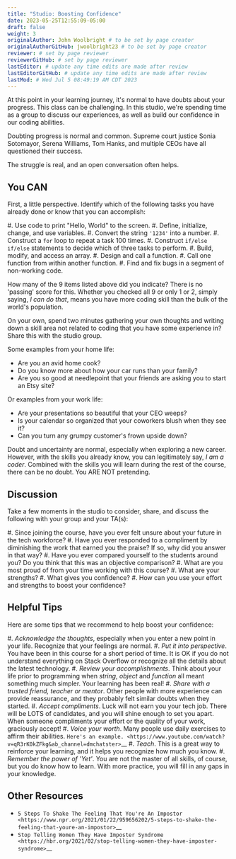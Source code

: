 ```yaml
---
title: "Studio: Boosting Confidence"
date: 2023-05-25T12:55:09-05:00
draft: false
weight: 3
originalAuthor: John Woolbright # to be set by page creator
originalAuthorGitHub: jwoolbright23 # to be set by page creator
reviewer: # set by page reviewer
reviewerGitHub: # set by page reviewer
lastEditor: # update any time edits are made after review
lastEditorGitHub: # update any time edits are made after review
lastMod: # Wed Jul 5 08:49:19 AM CDT 2023
---
```


At this point in your learning journey, it's normal to have doubts about your
progress. This class can be challenging. In this studio, we're spending time as a group to 
discuss our experiences, as well as build our confidence in our coding abilities.

Doubting progress is normal and common. Supreme court justice Sonia
Sotomayor, Serena Williams, Tom Hanks, and multiple CEOs have all questioned
their success.

The struggle is real, and an open conversation often helps.

You CAN
-------

First, a little perspective. Identify which of the following tasks you have
already done or know that you can accomplish:

#. Use code to print "Hello, World" to the screen.
#. Define, initialize, change, and use variables.
#. Convert the string ``'1234'`` into a number.
#. Construct a ``for`` loop to repeat a task 100 times.
#. Construct ``if/else if/else`` statements to decide which of three tasks to
   perform.
#. Build, modify, and access an array.
#. Design and call a function.
#. Call one function from within another function.
#. Find and fix bugs in a segment of non-working code.

How many of the 9 items listed above did you indicate? There is no 'passing'
score for this. Whether you checked all 9 or only 1 or 2, simply saying, *I can
do that*, means you have more coding skill than the bulk of the world's
population.

On your own, spend two minutes gathering your own thoughts and writing down a skill area 
not related to coding that you have some experience in?
Share this with the studio group.

Some examples from your home life:

- Are you an avid home cook?
- Do you know more about how your car runs than your family?
- Are you so good at needlepoint that your friends are asking you to start an Etsy site?

Or examples from your work life:

- Are your presentations so beautiful that your CEO weeps?
- Is your calendar so organized that your coworkers blush when they see it?
- Can you turn any grumpy customer's frown upside down?

Doubt and uncertainty are normal, especially when exploring a new career.
However, with the skills you already know, you can legitimately say, *I am a
coder*. Combined with the skills you will learn during the rest of the course,
there can be no doubt. You ARE NOT pretending.

Discussion
----------

Take a few moments in the studio to consider, share, and discuss the following with your group and your TA(s):

#. Since joining the course, have you ever felt unsure about your future in the tech workforce?
#. Have you ever responded to a compliment by diminishing the work that earned
   you the praise? If so, why did you answer in that way?
#. Have you ever compared yourself to the students around you? Do you think that this was an objective comparison?
#. What are you most proud of from your time working with this course?
#. What are your strengths?
#. What gives you confidence?
#. How can you use your effort and strengths to boost your confidence?


Helpful Tips
------------

Here are some tips that we recommend to help boost your confidence:

#. *Acknowledge the thoughts*, especially when you enter a new point in your
   life. Recognize that your feelings are normal.
#. *Put it into perspective*. You have been in this course for a short period of time. It is OK
   if you do not understand everything on Stack Overflow or recognize all the
   details about the latest technology.
#. *Review your accomplishments*. Think about your life prior to programming
   when *string*, *object* and *function* all meant something much simpler.
   Your learning has been real!
#. *Share with a trusted friend, teacher or mentor*. Other people with more
   experience can provide reassurance, and they probably felt similar doubts
   when they started.
#. *Accept compliments*. Luck will not earn you your tech job. There will be LOTS
   of candidates, and you will shine enough to set you apart. When someone
   compliments your effort or the quality of your work, graciously accept!
#. *Voice your worth*. Many people use daily exercises to affirm their 
   abilities. `Here's an example. <https://www.youtube.com/watch?v=qR3rK0kZFkg&ab_channel=dmchatster>`__
#. *Teach*. This is a great way to reinforce your learning, and it helps you
   recognize how much you know.
#. *Remember the power of 'Yet'*. You are not the master of all skills, of
   course, but you do know how to learn. With more practice, you will fill in
   any gaps in your knowledge.

Other Resources
---------------

- `5 Steps To Shake The Feeling That You're An Impostor <https://www.npr.org/2021/01/22/959656202/5-steps-to-shake-the-feeling-that-youre-an-impostor>`__
- `Stop Telling Women They Have Imposter Syndrome <https://hbr.org/2021/02/stop-telling-women-they-have-imposter-syndrome>`__
